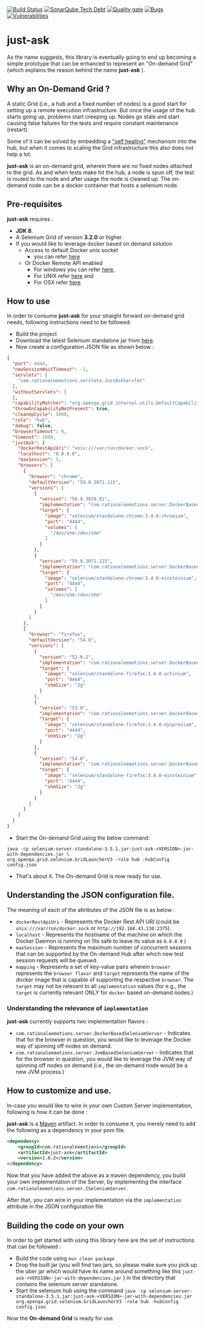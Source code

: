 [![Build Status](https://travis-ci.org/philippe-granet/just-ask.svg?branch=master)](https://travis-ci.org/philippe-granet/just-ask/builds)
[![SonarQube Tech Debt](https://sonarcloud.io/api/badges/measure?key=com.rationaleemotions%3Ajust-ask&metric=sqale_debt_ratio)](https://sonarqube.com/dashboard?id=com.rationaleemotions%3Ajust-ask)
[![Quality gate](https://sonarcloud.io/api/badges/gate?key=com.rationaleemotions%3Ajust-ask&metric=sqale_debt_ratio)](https://sonarqube.com/dashboard?id=com.rationaleemotions%3Ajust-ask)
[![Bugs](https://sonarcloud.io/api/badges/measure?key=com.rationaleemotions%3Ajust-ask&metric=bugs)](https://sonarqube.com/dashboard?id=com.rationaleemotions%3Ajust-ask)
[![Vulnerabilities](https://sonarcloud.io/api/badges/measure?key=com.rationaleemotions%3Ajust-ask&metric=vulnerabilities)](https://sonarqube.com/dashboard?id=com.rationaleemotions%3Ajust-ask)

# just-ask

As the name suggests, this library is eventually going to end up becoming a simple prototype that can be enhanced to 
represent an "On-demand Grid" (which explains the reason behind the name **just-ask** ).
 
## Why an On-Demand Grid ?

A static Grid (i.e., a hub and a fixed number of nodes) is a good start for setting up a remote execution infrastructure. 
But once the usage of the hub starts going up, problems start creeping up. 
Nodes go stale and start causing false failures for the tests and require constant maintenance (restart).  

Some of it can be solved by embedding a ["self healing"](https://rationaleemotions.wordpress.com/2013/01/28/building-a-self-maintaining-grid-environment/) mechanism into the hub, 
but when it comes to scaling the Grid infrastructure this also does not help a lot.

**just-ask** is an on-demand grid,  wherein there are no fixed nodes attached to the grid. 
As and when tests make hit the hub, a node is spun off, the test is routed to the node and after usage the node is 
cleaned up. The on-demand node can be a docker container that hosts a selenium node.

 ## Pre-requisites
 
 **just-ask** requires : 
 * **JDK 8**.
 * A Selenium Grid of version **3.2.0** or higher.
 * If you would like to leverage docker based on demand solution
   * Access to default Docker unix socket
     * you can refer [here](https://docs.docker.com/engine/reference/commandline/dockerd/#daemon-socket-option)
   * Or Docker Remote API enabled
     * For windows you can refer [here](http://scriptcrunch.com/enable-docker-remote-api/), 
     * For UNIX refer [here](https://docs.docker.com/engine/admin/) and 
     * For OSX refer [here](https://forums.docker.com/t/remote-api-with-docker-for-mac-beta/15639/2)


## How to use

In order to consume **just-ask** for your straight forward on-demand grid needs, following instructions need to be 
followed:
* Build the project
* Download the latest Selenium standalone jar from [here](http://www.seleniumhq.org/download/).
* Now create a configuration JSON file as shown below :
```json
{
  "port": 4444,
  "newSessionWaitTimeout": -1,
  "servlets": [
    "com.rationaleemotions.servlets.JustAskServlet"
  ],
  "withoutServlets": [
  ],
  "capabilityMatcher": "org.openqa.grid.internal.utils.DefaultCapabilityMatcher",
  "throwOnCapabilityNotPresent": true,
  "cleanUpCycle": 5000,
  "role": "hub",
  "debug": false,
  "browserTimeout": 0,
  "timeout": 1800,
  "justAsk": {
    "dockerRestApiUri": "unix:///var/run/docker.sock",
    "localhost": "0.0.0.0",
    "maxSession": 5,
    "browsers": [
      {
        "browser": "chrome",
        "defaultVersion": "59.0.3071.115",
        "versions": [
          {
            "version": "58.0.3029.81",
            "implementation": "com.rationaleemotions.server.DockerBasedSeleniumServer",
            "target": {
              "image": "selenium/standalone-chrome:3.4.0-chromium",
              "port": "4444",
              "volumes": [
                "/dev/shm:/dev/shm"
              ]
            }
          },
          {
            "version": "59.0.3071.115",
            "implementation": "com.rationaleemotions.server.DockerBasedSeleniumServer",
            "target": {
              "image": "selenium/standalone-chrome:3.4.0-einsteinium",
              "port": "4444",
              "volumes": [
                "/dev/shm:/dev/shm"
              ]
            }
          }
        ]
      },
      {
        "browser": "firefox",
        "defaultVersion": "54.0",
        "versions": [
          {
            "version": "52.0.2",
            "implementation": "com.rationaleemotions.server.DockerBasedSeleniumServer",
            "target": {
              "image": "selenium/standalone-firefox:3.4.0-actinium",
              "port": "4444",
              "shmSize": "2g"
            }
          },
          {
            "version": "53.0",
            "implementation": "com.rationaleemotions.server.DockerBasedSeleniumServer",
            "target": {
              "image": "selenium/standalone-firefox:3.4.0-dysprosium",
              "port": "4444",
              "shmSize": "2g"
            }
          },
          {
            "version": "54.0",
            "implementation": "com.rationaleemotions.server.DockerBasedSeleniumServer",
            "target": {
              "image": "selenium/standalone-firefox:3.4.0-einsteinium",
              "port": "4444",
              "shmSize": "2g"
            }
          }
        ]
      }
    ]
  }
}

```
* Start the On-demand Grid using the below command:

```
java -cp selenium-server-standalone-3.5.1.jar:just-ask-<VERSION>-jar-with-dependencies.jar \
org.openqa.grid.selenium.GridLauncherV3 -role hub -hubConfig config.json
```

* That's about it. The On-demand Grid is now ready for use.

## Understanding the JSON configuration file.
The meaning of each of the attributes of the JSON file is as below :

* `dockerRestApiUri` - Represents the Docker Rest API URI (could be `unix:///var/run/docker.sock` or `http://192.168.43.130:2375`).
* `localhost` - Represents the hostname of the machine on which the Docker Daemon is running on (Its safe to leave 
its value as `0.0.0.0` )
* `maxSession` - Represents the maximum number of concurrent sessions that can be supported by the On-demand Hub 
after which new test session requests will be queued.
* `mapping` - Represents a set of key-value pairs wherein `browser` represents the `browser flavor` and `target` 
represents the name of the docker image that is capable of supporting the respective `browser`. The `target` may not 
be relevant to all `implementation` values (for e.g., the `target` is currently relevant ONLY for `docker` based 
on-demand nodes.)

### Understanding the relevance of `implementation`
**just-ask** currently supports two implementation flavors :

* `com.rationaleemotions.server.DockerBasedSeleniumServer` - Indicates that for the browser in question, you would like
 to leverage the Docker way of spinning off nodes on demand.
*  `com.rationaleemotions.server.JvmBasedSeleniumServer` - Indicates that for the browser in question, you would like
 to leverage the JVM way of spinning off nodes on demand (i.e., the on-demand node would be a new JVM process.)

## How to customize and use.

In-case you would like to wire in your own Custom Server implementation, following is how it can be done :

**just-ask** is a [Maven](https://maven.apache.org/guides/getting-started/) artifact. In order to 
consume it, you merely need to add the following as a dependency in your pom file.

```xml
<dependency>
    <groupId>com.rationaleemotions</groupId>
    <artifactId>just-ask</artifactId>
    <version>1.0.2</version>
</dependency>
```

Now that you have added the above as a maven dependency, you build your own implementation of the Server, by 
implementing the interface `com.rationaleemotions.server.ISeleniumServer`.

After that, you can wire in your implementation via the `implementation` attribute in the JSON configuration file

## Building the code on your own

In order to get started with using this library here are the set of instructions that can be followed :
 
 * Build the code using `mvn clean package`
 * Drop the built jar (you will find two jars, so please make sure you pick up the uber jar which would have its name
  around something like this `just-ask-<VERSION>-jar-with-dependencies.jar` ) in the directory that contains the 
  selenium server standalone.
 * Start the selenium hub using the command `java -cp selenium-server-standalone-3.5.1.jar:just-ask-<VERSION>-jar-with-dependencies.jar org.openqa.grid.selenium.GridLauncherV3 -role hub -hubConfig config.json`

 Now the **On-demand Grid** is ready for use.
